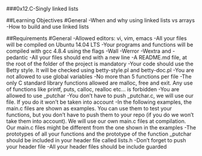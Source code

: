 ###0x12.C-Singly linked lists

##Learning Objectives
#General
-When and why using linked lists vs arrays
-How to build and use linked lists

##Requirements
#General
-Allowed editors: vi, vim, emacs
-All your files will be compiled on Ubuntu 14.04 LTS
-Your programs and functions will be compiled with gcc 4.8.4 using the flags -Wall -Werror -Wextra and -pedantic
-All your files should end with a new line
-A README.md file, at the root of the folder of the project is mandatory
-Your code should use the Betty style. It will be checked using betty-style.pl and betty-doc.pl
-You are not allowed to use global variables
-No more than 5 functions per file
-The only C standard library functions allowed are malloc, free and exit. Any use of functions like printf, puts, calloc, realloc etc… is forbidden
-You are allowed to use _putchar
-You don’t have to push _putchar.c, we will use our file. If you do it won’t be taken into account
-In the following examples, the main.c files are shown as examples. You can use them to test your functions, but you don’t have to push them to your repo (if you do we won’t take them into account). We will use our own main.c files at compilation. Our main.c files might be different from the one shown in the examples
-The prototypes of all your functions and the prototype of the function _putchar should be included in your header file called lists.h
-Don’t forget to push your header file
-All your header files should be include guarded
